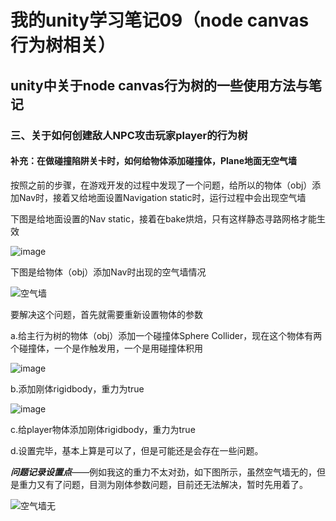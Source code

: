 # 我的unity学习笔记09（node canvas行为树相关）
## unity中关于node canvas行为树的一些使用方法与笔记
### 三、关于如何创建敌人NPC攻击玩家player的行为树
#### 补充：在做碰撞陷阱关卡时，如何给物体添加碰撞体，Plane地面无空气墙
按照之前的步骤，在游戏开发的过程中发现了一个问题，给所以的物体（obj）添加Nav时，接着又给地面设置Navigation static时，运行过程中会出现空气墙

下图是给地面设置的Nav static，接着在bake烘焙，只有这样静态寻路网格才能生效

![image](https://user-images.githubusercontent.com/34855327/170717214-ab919824-596a-4eaa-bf20-c39c952ecc39.png)

下图是给物体（obj）添加Nav时出现的空气墙情况

![空气墙](https://user-images.githubusercontent.com/34855327/170717828-3ccfd751-4ae8-426d-8148-45de965a3040.gif)

要解决这个问题，首先就需要重新设置物体的参数

a.给主行为树的物体（obj）添加一个碰撞体Sphere Collider，现在这个物体有两个碰撞体，一个是作触发用，一个是用碰撞体积用

![image](https://user-images.githubusercontent.com/34855327/170718267-e1fc4924-0460-4f4a-86e8-4ddab082c758.png)

b.添加刚体rigidbody，重力为true

![image](https://user-images.githubusercontent.com/34855327/170718395-66344d1f-73de-4a13-b4a1-86c967da1fa9.png)

c.给player物体添加刚体rigidbody，重力为true

d.设置完毕，基本上算是可以了，但是可能还是会存在一些问题。

***问题记录设置点***——例如我这的重力不太对劲，如下图所示，虽然空气墙无的，但是重力又有了问题，目测为刚体参数问题，目前还无法解决，暂时先用着了。

![空气墙无](https://user-images.githubusercontent.com/34855327/170721101-4eae53f6-ee03-44b6-b007-c4633b205c58.gif)








